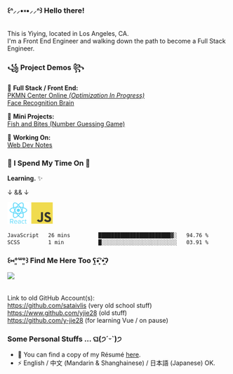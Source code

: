 ### ꒰ᐢ⸝⸝•༝•⸝⸝ᐢ꒱ Hello there! 

This is Yiying, located in Los Angeles, CA. <br />
I'm a Front End Engineer and walking down the path to become a Full Stack Engineer. 

<!--
**yjie10/yjie10** is a ✨ _special_ ✨ repository because its `README.md` (this file) appears on your GitHub profile.

Here are some ideas to get you started:

- 🔭 I’m currently working on ...
- 🌱 I’m currently learning ...
- 👯 I’m looking to collaborate on ...
- 🤔 I’m looking for help with ...
- 💬 Ask me about ...
- 📫 How to reach me: ...
- 😄 Pronouns: ...
- ⚡ Fun fact: ...
-->

### ꧁ Project Demos ꧂
🦊 __Full Stack / Front End:__ <br />
[PKMN Center Online _(Optimization In Progress)_](https://pkmn-centerol.herokuapp.com/) <br />
[Face Recognition Brain](https://facerecog-brn.herokuapp.com)

🐰 __Mini Projects:__ <br />
[Fish and Bites (Number Guessing Game)](https://yjie28.github.io/fish-and-bite/)

🦋 __Working On:__ <br />
[Web Dev Notes](https://yjie10.github.io/webdev-review/)

### 🌱 I Spend My Time On 🌲
__Learning.__ ✨

↓ && ↓

<p align="left">
<img src="https://raw.githubusercontent.com/devicons/devicon/master/icons/react/react-original-wordmark.svg" alt="react" width="50" height="50" />
<img src="https://raw.githubusercontent.com/devicons/devicon/master/icons/javascript/javascript-original.svg" alt="javascript" width="50" height="50" /> 
</p>

<!--START_SECTION:waka-->
```text
JavaScript   26 mins         ███████████████████████▓░   94.76 % 
SCSS         1 min           █░░░░░░░░░░░░░░░░░░░░░░░░   03.91 % 
```
<!--END_SECTION:waka-->
  
###  ꒰⑅°͈꒳​°͈꒱ Find Me Here Too ʕ̯•͡ˑ͓•̯᷅ʔ ​​​
<a href="https://linkedin.com/in/yjie28">
  <img src="https://img.shields.io/badge/linkedin-%230077B5.svg?&style=for-the-badge&logo=linkedin&logoColor=white">
</a>

<br />
<br />

Link to old GitHub Account(s): <br />
https://github.com/sataivlis (very old school stuff) <br />
https://www.github.com/yjie28 (old stuff) <br />
https://github.com/y-jie28 (for learning Vue / on pause)

### Some Personal Stuffs ... ଘ(੭ˊᵕˋ)੭
- 📝 You can find a copy of my Résumé [here](https://drive.google.com/file/d/1P8GqHf0lFNiOSsgg6BBNWBdZpeXd1ywQ/view?usp=sharing). 
- ⚡ English / 中文 (Mandarin & Shanghainese) / 日本語 (Japanese) OK.
